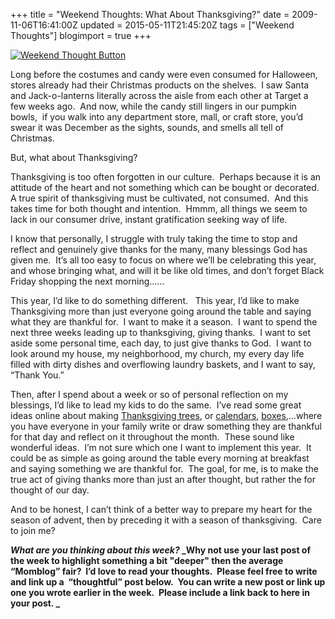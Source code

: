 +++
title = "Weekend Thoughts: What About Thanksgiving?"
date = 2009-11-06T16:41:00Z
updated = 2015-05-11T21:45:20Z
tags = ["Weekend Thoughts"]
blogimport = true 
+++

[![Weekend Thought Button](http://i282.photobucket.com/albums/kk261/LifeAtTheCircus/WeekendThought_Button.gif "Leave your weekend thought at LifeAtTheCircus.com")](http://lifeatthecircus.com)   

Long before the costumes and candy were even consumed for Halloween, stores already had their Christmas products on the shelves.&#160; I saw Santa and Jack-o-lanterns literally across the aisle from each other at Target a few weeks ago.&#160; And now, while the candy still lingers in our pumpkin bowls,&#160; if you walk into any department store, mall, or craft store, you’d swear it was December as the sights, sounds, and smells all tell of Christmas. 

But, what about Thanksgiving? 

Thanksgiving is too often forgotten in our culture.&#160; Perhaps because it is an attitude of the heart and not something which can be bought or decorated.&#160; A true spirit of thanksgiving must be cultivated, not consumed.&#160; And this takes time for both thought and intention.&#160; Hmmm, all things we seem to lack in our consumer drive, instant gratification seeking way of life. 

I know that personally, I struggle with truly taking the time to stop and reflect and genuinely give thanks for the many, many blessings God has given me.&#160; It’s all too easy to focus on where we’ll be celebrating this year, and whose bringing what, and will it be like old times, and don’t forget Black Friday shopping the next morning……

This year, I’d like to do something different.&#160;&#160; This year, I’d like to make Thanksgiving more than just everyone going around the table and saying what they are thankful for.&#160; I want to make it a season.&#160; I want to spend the next three weeks leading up to thanksgiving, giving thanks.&#160; I want to set aside some personal time, each day, to just give thanks to God.&#160; I want to look around my house, my neighborhood, my church, my every day life filled with dirty dishes and overflowing laundry baskets, and I want to say, “Thank You.”&#160; 

Then, after I spend about a week or so of personal reflection on my blessings, I’d like to lead my kids to do the same.&#160; I’ve read some great ideas online about making [Thanksgiving trees](http://www.familycorner.com/archives/familytime/2.shtml), or [calendars](http://www.incourage.me/2009/11/give-thanks-a-family-project.html), [boxes](http://www.dobhran.com/greetings/GRinspire490.htm),…where you have everyone in your family write or draw something they are thankful for that day and reflect on it throughout the month.&#160; These sound like wonderful ideas.&#160; I’m not sure which one I want to implement this year.&#160; It could be as simple as going around the table every morning at breakfast and saying something we are thankful for.&#160; The goal, for me, is to make the true act of giving thanks more than just an after thought, but rather the for thought of our day.&#160; 

And to be honest, I can’t think of a better way to prepare my heart for the season of advent, then by preceding it with a season of thanksgiving.&#160; Care to join me?

**_What are you thinking about this week?_ _Why not use your last post of the week to highlight something a bit &quot;deeper&quot; then the average “Momblog” fair?&#160; I’d love to read your thoughts.&#160; Please feel free to write and link up a&#160; “thoughtful” post below.&#160; You can write a new post or link up one you wrote earlier in the week.&#160; 
Please include a link back to here in your post.
_**
 
